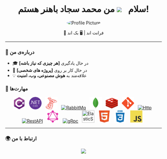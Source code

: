 <h1 align="center">سلام <img src="https://camo.githubusercontent.com/d552948e7884c41fde2d32b9221d79f0df2076c7d824aaab954ca93f53d95884/68747470733a2f2f6d656469612e67697068792e636f6d2f6d656469612f6876524a434c467a6361737252346961377a2f67697068792e676966" data-canonical-src="https://media.giphy.com/media/hvRJCLFzcasrR4ia7z/giphy.gif" style="width: 30px; display: inline-block;" data-target="animated-image.originalImage"> من محمد سجاد باهنر هستم!</h1>

<p align="center">
  <img src="https://camo.githubusercontent.com/0338f006176fe7fcb45ec6dc004f13dd485586c509766fa1a2a203261c33807c/68747470733a2f2f6d656469612e67697068792e636f6d2f6d656469612f51737347456d706b79454f684243623765312f67697068792e676966" width="150" style="border-radius: 50%;" alt="Profile Picture">
</p>

<p align="center">
  🎯 فرانت اند | 🖥 بک اند
</p>

---

### 📌 درباره‌ی من
- 🎓 در حال یادگیری **[هر چیزی که نیاز باشه]**
- 💼 در حال کار بر روی **[پروژه های شخصی]**
- 💡 علاقه‌مند به **هوش مصنوعی، وب، امنیت**


### 🚀 مهارت‌ها  
<div align="center" dir="auto">
  <a target="_blank" rel="noopener noreferrer" href="https://github.com/devicons/devicon/blob/master/icons/csharp/csharp-original.svg"><img src="https://github.com/devicons/devicon/raw/master/icons/csharp/csharp-original.svg" title="Csharp" alt="CSharp" width="40" height="40" style="max-width: 100%;"></a>&nbsp;&nbsp;
  <a target="_blank" rel="noopener noreferrer" href="https://github.com/devicons/devicon/blob/master/icons/dotnetcore/dotnetcore-original.svg"><img src="https://github.com/devicons/devicon/raw/master/icons/dotnetcore/dotnetcore-original.svg" title="dotnetcore" alt="dotnetcore" width="40" height="40" style="max-width: 100%;"></a>&nbsp;&nbsp;
  <a target="_blank" rel="noopener noreferrer" href="https://github.com/devicons/devicon/blob/master/icons/microsoftsqlserver/microsoftsqlserver-plain.svg"><img src="https://github.com/devicons/devicon/raw/master/icons/microsoftsqlserver/microsoftsqlserver-plain.svg" title="SQLServer" alt="SQLServer" width="40" height="40" style="max-width: 100%;"></a>&nbsp;&nbsp;
  <a target="_blank" rel="noopener noreferrer nofollow" href="https://camo.githubusercontent.com/69b3423f07a31e0637da96ab114ab3b9beb528d1fdb01122c5215e0d44038f44/68747470733a2f2f63646e2e63646e6c6f676f2e636f6d2f6c6f676f732f722f33322f7261626269746d712e737667"><img src="https://camo.githubusercontent.com/69b3423f07a31e0637da96ab114ab3b9beb528d1fdb01122c5215e0d44038f44/68747470733a2f2f63646e2e63646e6c6f676f2e636f6d2f6c6f676f732f722f33322f7261626269746d712e737667" title="RabbitMq" alt="RabbitMq" width="40" height="40" data-canonical-src="https://cdn.cdnlogo.com/logos/r/32/rabbitmq.svg" style="max-width: 100%;"></a>&nbsp;&nbsp;
  <a target="_blank" rel="noopener noreferrer" href="https://github.com/devicons/devicon/blob/master/icons/mongodb/mongodb-original.svg"><img src="https://github.com/devicons/devicon/raw/master/icons/mongodb/mongodb-original.svg" title="mongodb" width="40" height="40" style="max-width: 100%;"></a>&nbsp;&nbsp;
  <a target="_blank" rel="noopener noreferrer" href="https://github.com/devicons/devicon/blob/master/icons/redis/redis-original.svg"><img src="https://github.com/devicons/devicon/raw/master/icons/redis/redis-original.svg" title="Redis" alt="Redis" width="40" height="40" style="max-width: 100%;"></a>&nbsp;&nbsp;
  <a target="_blank" rel="noopener noreferrer" href="https://github.com/devicons/devicon/blob/master/icons/git/git-original.svg"><img src="https://github.com/devicons/devicon/raw/master/icons/git/git-original.svg" title="Git" width="40" height="40" style="max-width: 100%;"></a>&nbsp;&nbsp;
   <a target="_blank" rel="noopener noreferrer nofollow" href="https://user-images.githubusercontent.com/25181517/192107854-765620d7-f909-4953-a6da-36e1ef69eea6.png"><img src="https://user-images.githubusercontent.com/25181517/192107854-765620d7-f909-4953-a6da-36e1ef69eea6.png" title="Http" alt="Http" width="40" height="40" style="max-width: 100%;"></a>&nbsp;&nbsp;
  <a target="_blank" rel="noopener noreferrer nofollow" href="https://user-images.githubusercontent.com/25181517/192107858-fe19f043-c502-4009-8c47-476fc89718ad.png"><img src="https://user-images.githubusercontent.com/25181517/192107858-fe19f043-c502-4009-8c47-476fc89718ad.png" title="RestAPI" alt="RestAPI" width="40" height="40" style="max-width: 100%;"></a>&nbsp;&nbsp;
  <a target="_blank" rel="noopener noreferrer" href="https://github.com/devicons/devicon/blob/master/icons/graphql/graphql-plain.svg"><img src="https://github.com/devicons/devicon/raw/master/icons/graphql/graphql-plain.svg" title="GraphQl" alt="GraphQl" width="40" height="40" style="max-width: 100%;"></a>&nbsp;&nbsp;
  <a target="_blank" rel="noopener noreferrer nofollow" href="https://user-images.githubusercontent.com/25181517/192107855-e669c777-9172-49c5-b7e0-404e29df0fee.png"><img src="https://user-images.githubusercontent.com/25181517/192107855-e669c777-9172-49c5-b7e0-404e29df0fee.png" title="gRpc" alt="gRpc" width="40" height="40" style="max-width: 100%;"></a>&nbsp;&nbsp;
  <a target="_blank" rel="noopener noreferrer nofollow" href="https://user-images.githubusercontent.com/25181517/183569191-f32cdf03-673f-4ae3-809b-3a8b376bb8a2.png"><img src="https://user-images.githubusercontent.com/25181517/183569191-f32cdf03-673f-4ae3-809b-3a8b376bb8a2.png" title="ElasticSearch" width="40" height="40" style="max-width: 100%;"></a>&nbsp;&nbsp;
  <a target="_blank" rel="noopener noreferrer" href="https://github.com/devicons/devicon/blob/master/icons/html5/html5-original.svg"><img src="https://github.com/devicons/devicon/raw/master/icons/html5/html5-original.svg" title="HTML5" alt="HTML" width="40" height="40" style="max-width: 100%;"></a>&nbsp;&nbsp;
  <a target="_blank" rel="noopener noreferrer" href="https://github.com/devicons/devicon/blob/master/icons/css3/css3-plain-wordmark.svg"><img src="https://github.com/devicons/devicon/raw/master/icons/css3/css3-plain-wordmark.svg" title="CSS3" alt="CSS" width="40" height="40" style="max-width: 100%;"></a>&nbsp;&nbsp;
  <a target="_blank" rel="noopener noreferrer" href="https://github.com/devicons/devicon/blob/master/icons/javascript/javascript-original.svg"><img src="https://github.com/devicons/devicon/raw/master/icons/javascript/javascript-original.svg" title="JavaScript" alt="JavaScript" width="40" height="40" style="max-width: 100%;"></a>&nbsp;&nbsp;
</div>

---
### 🌍 ارتباط با من
<p align="center">
  <a href="https://t.me/juSupport"><img src="https://img.shields.io/badge/Telegram-26A5E4?style=flat&logo=telegram&logoColor=white"></a>
</p>
